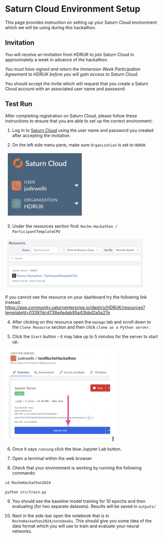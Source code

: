 # Saturn Cloud Environment Setup

This page provides instruction on setting up your Saturn Cloud environment which we will be using during this hackathon.

## Invitation

You will receive an invitation from HDRUK to join Saturn Cloud in approximately a week in advance of the hackathon.

*You must have signed and return the Immersion Week Participation Agreement to HDRUK before you will gain access to Saturn Cloud.*

You should accept the invite which will request that you create a Saturn Cloud account with an associated user name and password.

## Test Run

After completing registration on Saturn Cloud, please follow these instructions to ensure that you are able to set up the correct environment:

1. Log in to [Saturn Cloud](https://saturncloud.io/) using the user name and password you created after accepting the invitation.

2. On the left side menu pane, make sure `Organization` is set to `HDRUK`

  <img src='../images/saturn-user.jpg' width='260'>

3. Under the resources section find: `Roche-Hackathon / ParticipantTemplateCPU`

  <img src='../images/saturn-resources.jpg' width='460'>

If you cannot see the resource on your dashboard try the following link instead:
https://app.community.saturnenterprise.io/dash/o/HDRUK/resources?templateId=03387dcd739a4edab95a43bbd2a5a27e

4. After clicking on this resource open the `manage` tab and scroll down to the `Clone Resource` section and then click `clone as a Python server`.

5. Click the `Start` button - it may take up to 5 minutes for the server to start up.

  <img src='../images/saturn-jupyter.jpg' width='360'>

6. Once it says `running` click the blue Jupyter Lab button.

7. Open a terminal within the web browser

8. Check that your environment is working by running the following commands:

`cd RocheHackathon2024`

`python src/train.py`

9. You should see the baseline model training for 10 epochs and then evaluating (for two separate datasets). Results will be saved in `outputs/`

10. Next in the side-bar open the notebook that is in `RocheHackathon2024/notebooks`. This should give you some idea of the data format which you will use to train and evaluate your neural networks.
